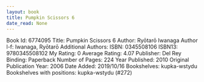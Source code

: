 ```yaml
---
layout: book
title: Pumpkin Scissors 6
date_read: None
---
```


Book Id: 6774095
Title: Pumpkin Scissors 6
Author: Ryōtarō Iwanaga
Author l-f: Iwanaga, Ryōtarō
Additional Authors: 
ISBN: 0345508106
ISBN13: 9780345508102
My Rating: 0
Average Rating: 4.07
Publisher: Del Rey
Binding: Paperback
Number of Pages: 224
Year Published: 2010
Original Publication Year: 2006
Date Added: 2019/10/16
Bookshelves: kupka-wstydu
Bookshelves with positions: kupka-wstydu (#272)

